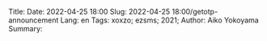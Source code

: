 Title: 
Date: 2022-04-25 18:00
Slug: 2022-04-25 18:00/getotp-announcement
Lang: en
Tags: xoxzo; ezsms; 2021;
Author: Aiko Yokoyama
Summary: 

